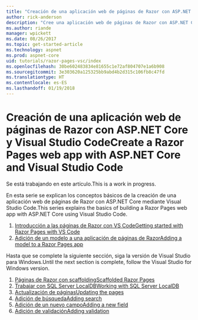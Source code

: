 ```yaml
---
title: "Creación de una aplicación web de páginas de Razor con ASP.NET Core y Visual Studio Code"
author: rick-anderson
description: "Cree una aplicación web de páginas de Razor con ASP.NET Core y EF Core."
ms.author: riande
manager: wpickett
ms.date: 08/26/2017
ms.topic: get-started-article
ms.technology: aspnet
ms.prod: aspnet-core
uid: tutorials/razor-pages-vsc/index
ms.openlocfilehash: 30be602483834e81655c1e72af804707e1a6b908
ms.sourcegitcommit: 3e303620a125325bb9abd4b2d315c106fb8c47fd
ms.translationtype: HT
ms.contentlocale: es-ES
ms.lasthandoff: 01/19/2018
---
```

# <a name="create-a-razor-pages-web-app-with-aspnet-core-and-visual-studio-code"></a><span data-ttu-id="25936-103">Creación de una aplicación web de páginas de Razor con ASP.NET Core y Visual Studio Code</span><span class="sxs-lookup"><span data-stu-id="25936-103">Create a Razor Pages web app with ASP.NET Core and Visual Studio Code</span></span>

<span data-ttu-id="25936-104">Se está trabajando en este artículo.</span><span class="sxs-lookup"><span data-stu-id="25936-104">This is a work in progress.</span></span>

<span data-ttu-id="25936-105">En esta serie se explican los conceptos básicos de la creación de una aplicación web de páginas de Razor con ASP.NET Core mediante Visual Studio Code.</span><span class="sxs-lookup"><span data-stu-id="25936-105">This series explains the basics of building a Razor Pages web app with ASP.NET Core using Visual Studio Code.</span></span>

1. [<span data-ttu-id="25936-106">Introducción a las páginas de Razor con VS Code</span><span class="sxs-lookup"><span data-stu-id="25936-106">Getting started with Razor Pages with VS Code</span></span>](xref:tutorials/razor-pages-vsc/razor-pages-start)
1. [<span data-ttu-id="25936-107">Adición de un modelo a una aplicación de páginas de Razor</span><span class="sxs-lookup"><span data-stu-id="25936-107">Adding a model to a Razor Pages app</span></span>](xref:tutorials/razor-pages-vsc/model)

<span data-ttu-id="25936-108">Hasta que se complete la siguiente sección, siga la versión de Visual Studio para Windows.</span><span class="sxs-lookup"><span data-stu-id="25936-108">Until the next section is complete, follow the Visual Studio for Windows version.</span></span>


1. [<span data-ttu-id="25936-109">Páginas de Razor con scaffolding</span><span class="sxs-lookup"><span data-stu-id="25936-109">Scaffolded Razor Pages</span></span>](xref:tutorials/razor-pages/page)
1. [<span data-ttu-id="25936-110">Trabajar con SQL Server LocalDB</span><span class="sxs-lookup"><span data-stu-id="25936-110">Working with SQL Server LocalDB</span></span>](xref:tutorials/razor-pages/sql)
1. [<span data-ttu-id="25936-111">Actualización de páginas</span><span class="sxs-lookup"><span data-stu-id="25936-111">Updating the pages</span></span>](xref:tutorials/razor-pages/da1)
1. [<span data-ttu-id="25936-112">Adición de búsqueda</span><span class="sxs-lookup"><span data-stu-id="25936-112">Adding search</span></span>](xref:tutorials/razor-pages/search)
1. [<span data-ttu-id="25936-113">Adición de un nuevo campo</span><span class="sxs-lookup"><span data-stu-id="25936-113">Adding a new field</span></span>](xref:tutorials/razor-pages/new-field)
1. [<span data-ttu-id="25936-114">Adición de validación</span><span class="sxs-lookup"><span data-stu-id="25936-114">Adding validation</span></span>](xref:tutorials/razor-pages/validation)

